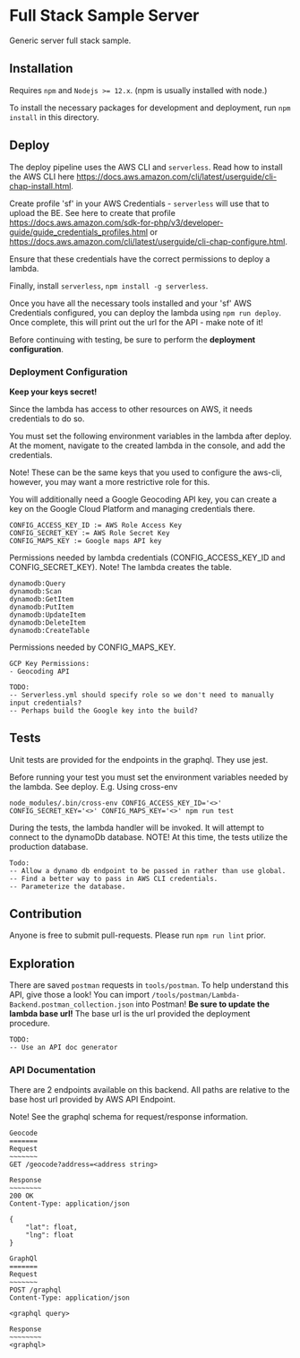 # Full Stack Sample Server

Generic server full stack sample.

## Installation

Requires `npm` and `Nodejs >= 12.x`. (npm is usually installed with node.)

To install the necessary packages for development and deployment, run `npm install` in this directory.

## Deploy

The deploy pipeline uses the AWS CLI and `serverless`. Read how to install the AWS CLI here https://docs.aws.amazon.com/cli/latest/userguide/cli-chap-install.html.

Create profile 'sf' in your AWS Credentials - `serverless` will use that to upload the BE. See here to create that profile https://docs.aws.amazon.com/sdk-for-php/v3/developer-guide/guide_credentials_profiles.html or https://docs.aws.amazon.com/cli/latest/userguide/cli-chap-configure.html.

Ensure that these credentials have the correct permissions to deploy a lambda.

Finally, install `serverless`, `npm install -g serverless`.

Once you have all the necessary tools installed and your 'sf' AWS Credentials configured, you can deploy the lambda using `npm run deploy`. Once complete, this will print out the url for the API - make note of it!

Before continuing with testing, be sure to perform the __deployment configuration__.

### Deployment Configuration

__Keep your keys secret!__

Since the lambda has access to other resources on AWS, it needs credentials to do so.

You must set the following environment variables in the lambda after deploy. At the moment, navigate to the created lambda in the console, and add the credentials.

Note! These can be the same keys that you used to configure the aws-cli, however, you may want a more restrictive role for this.

You will additionally need a Google Geocoding API key, you can create a key on the Google Cloud Platform and managing credentials there. 

```
CONFIG_ACCESS_KEY_ID := AWS Role Access Key
CONFIG_SECRET_KEY := AWS Role Secret Key
CONFIG_MAPS_KEY := Google maps API key
```

Permissions needed by lambda credentials (CONFIG_ACCESS_KEY_ID and CONFIG_SECRET_KEY). Note! The lambda creates the table.

```
dynamodb:Query
dynamodb:Scan
dynamodb:GetItem
dynamodb:PutItem
dynamodb:UpdateItem
dynamodb:DeleteItem
dynamodb:CreateTable
```

Permissions needed by CONFIG_MAPS_KEY.

```
GCP Key Permissions:
- Geocoding API
```

```
TODO:
-- Serverless.yml should specify role so we don't need to manually input credentials?
-- Perhaps build the Google key into the build?
```

## Tests

Unit tests are provided for the endpoints in the graphql. They use jest.

Before running your test you must set the environment variables needed by the lambda. See deploy.
E.g. Using cross-env

```
node_modules/.bin/cross-env CONFIG_ACCESS_KEY_ID='<>' CONFIG_SECRET_KEY='<>' CONFIG_MAPS_KEY='<>' npm run test
```

During the tests, the lambda handler will be invoked. It will attempt to connect to the dynamoDb database.
NOTE! At this time, the tests utilize the production database. 

```
Todo:
-- Allow a dynamo db endpoint to be passed in rather than use global.
-- Find a better way to pass in AWS CLI credentials.
-- Parameterize the database.
```

## Contribution

Anyone is free to submit pull-requests. Please run `npm run lint` prior.

## Exploration

There are saved `postman` requests in `tools/postman`. To help understand this API, give those a look! You can import `/tools/postman/Lambda-Backend.postman_collection.json` into Postman! __Be sure to update the lambda base url!__ The base url is the url provided the deployment procedure.

```
TODO:
-- Use an API doc generator
```

### API Documentation

There are 2 endpoints available on this backend. All paths are relative to the base host url provided by AWS API Endpoint.

Note! See the graphql schema for request/response information.

```
Geocode
=======
Request
~~~~~~~
GET /geocode?address=<address string>

Response
~~~~~~~~
200 OK
Content-Type: application/json

{
    "lat": float,
    "lng": float
}

```
```
GraphQl
=======
Request
~~~~~~~
POST /graphql
Content-Type: application/json

<graphql query>

Response
~~~~~~~~
<graphql>

```
